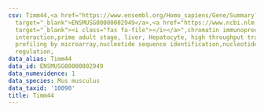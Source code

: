 ```yaml
---
csv: Timm44,<a href="https://www.ensembl.org/Homo_sapiens/Gene/Summary?db=core;g=ENSMUSG00000002949"
  target="_blank">ENSMUSG00000002949</a>,<a href="https://www.ncbi.nlm.nih.gov/pubmed/23834426"
  target="_blank"><i class="fas fa-file"></i></a>",chromatin immunoprecipitation assay,direct
  interaction,prime adult stage, liver, Hepatocyte, high throughput transcription
  profiling by microarray,nucleotide sequence identification,nucleotide sequence identification,transcriptional
  regulation,
data_alias: Timm44
data_id: ENSMUSG00000002949
data_numevidence: 1
data_species: Mus musculus
data_taxid: '10090'
title: Timm44
---
```

